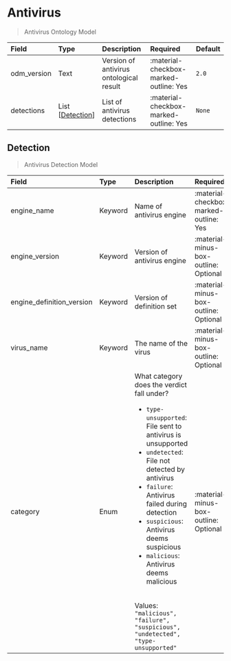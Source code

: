 [comment]: # (AUTOGENERATED MARKDOWN CONTENT. UPDATES TO ODM DOCUMENTATION SHOULD BE DONE THROUGH ASSEMBLYLINE-BASE REPO!)
# Antivirus
> Antivirus Ontology Model

| Field | Type | Description | Required | Default |
| :--- | :--- | :--- | :--- | :--- |
| odm_version | Text | Version of antivirus ontological result | :material-checkbox-marked-outline: Yes | `2.0` |
| detections | List [[Detection](assemblyline4_docs/odm/models/ontology/types/antivirus/#detection)] | List of antivirus detections | :material-checkbox-marked-outline: Yes | `None` |


[comment]: # (AUTOGENERATED MARKDOWN CONTENT. UPDATES TO ODM DOCUMENTATION SHOULD BE DONE THROUGH ASSEMBLYLINE-BASE REPO!)
## Detection
> Antivirus Detection Model

| Field | Type | Description | Required | Default |
| :--- | :--- | :--- | :--- | :--- |
| engine_name | Keyword | Name of antivirus engine | :material-checkbox-marked-outline: Yes | `None` |
| engine_version | Keyword | Version of antivirus engine | :material-minus-box-outline: Optional | `None` |
| engine_definition_version | Keyword | Version of definition set | :material-minus-box-outline: Optional | `None` |
| virus_name | Keyword | The name of the virus | :material-minus-box-outline: Optional | `None` |
| category | Enum | What category does the verdict fall under?<br><ul><li>`type-unsupported`: File sent to antivirus is unsupported</li><li>`undetected`: File not detected by antivirus</li><li>`failure`: Antivirus failed during detection</li><li>`suspicious`: Antivirus deems suspicious</li><li>`malicious`: Antivirus deems malicious</li></ul><br>Values:<br>`"malicious", "failure", "suspicious", "undetected", "type-unsupported"` | :material-minus-box-outline: Optional | `None` |



